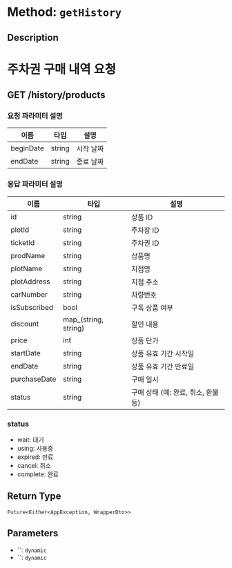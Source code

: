 # Method: `getHistory`

## Description

# 주차권 구매 내역 요청

 ## GET /history/products

 ### 요청 파라미터 설명

  |이름|타입|설명|
  |-|-|-|
  |beginDate|string|시작 날짜|
  |endDate|string|종료 날짜|

 ### 응답 파라미터 설명

  |이름|타입|설명|
  |-|-|-|
  |id|string|상품 ID|
  |plotId|string|주차장 ID|
  |ticketId|string|주차권 ID|
  |prodName|string|상품명|
  |plotName|string|지점명|
  |plotAddress|string|지점 주소|
  |carNumber|string|차량번호|
  |isSubscribed|bool|구독 상품 여부|
  |discount|map_(string, string)|할인 내용|
  |price|int|상품 단가|
  |startDate|string|상품 유효 기간 시작일|
  |endDate|string|상품 유효 기간 만료일|
  |purchaseDate|string|구매 일시|
  |status|string|구매 상태 (예: 완료, 취소, 환불 등)|

 ### status
 - wait: 대기
 - using: 사용중
 - expired: 만료
 - cancel: 취소
 - complete: 완료

## Return Type
`Future<Either<AppException, WrapperDto>>`

## Parameters

- ``: `dynamic`
- ``: `dynamic`
